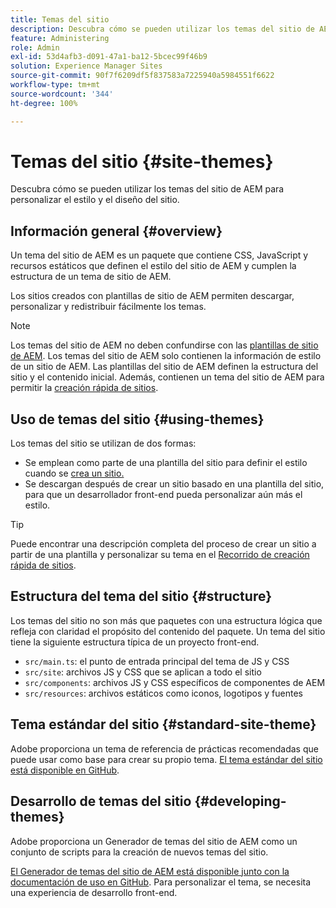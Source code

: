 ```yaml
---
title: Temas del sitio
description: Descubra cómo se pueden utilizar los temas del sitio de AEM para personalizar el estilo y el diseño del sitio.
feature: Administering
role: Admin
exl-id: 53d4afb3-d091-47a1-ba12-5bcec99f46b9
solution: Experience Manager Sites
source-git-commit: 90f7f6209df5f837583a7225940a5984551f6622
workflow-type: tm+mt
source-wordcount: '344'
ht-degree: 100%

---
```


# Temas del sitio {#site-themes}

Descubra cómo se pueden utilizar los temas del sitio de AEM para personalizar el estilo y el diseño del sitio.

## Información general {#overview}

Un tema del sitio de AEM es un paquete que contiene CSS, JavaScript y recursos estáticos que definen el estilo del sitio de AEM y cumplen la estructura de un tema de sitio de AEM.

Los sitios creados con plantillas de sitio de AEM permiten descargar, personalizar y redistribuir fácilmente los temas.

>[!NOTE]
>
>Los temas del sitio de AEM no deben confundirse con las [plantillas de sitio de AEM](site-templates.md). Los temas del sitio de AEM solo contienen la información de estilo de un sitio de AEM. Las plantillas del sitio de AEM definen la estructura del sitio y el contenido inicial. Además, contienen un tema del sitio de AEM para permitir la [creación rápida de sitios](create-site.md).

## Uso de temas del sitio {#using-themes}

Los temas del sitio se utilizan de dos formas:

* Se emplean como parte de una plantilla del sitio para definir el estilo cuando se [crea un sitio.](create-site.md)
* Se descargan después de crear un sitio basado en una plantilla del sitio, para que un desarrollador front-end pueda personalizar aún más el estilo.

>[!TIP]
>
>Puede encontrar una descripción completa del proceso de crear un sitio a partir de una plantilla y personalizar su tema en el [Recorrido de creación rápida de sitios](/help/journey-sites/quick-site/overview.md).

## Estructura del tema del sitio {#structure}

Los temas del sitio no son más que paquetes con una estructura lógica que refleja con claridad el propósito del contenido del paquete. Un tema del sitio tiene la siguiente estructura típica de un proyecto front-end.

* `src/main.ts`: el punto de entrada principal del tema de JS y CSS
* `src/site`: archivos JS y CSS que se aplican a todo el sitio
* `src/components`: archivos JS y CSS específicos de componentes de AEM
* `src/resources`: archivos estáticos como iconos, logotipos y fuentes

## Tema estándar del sitio {#standard-site-theme}

Adobe proporciona un tema de referencia de prácticas recomendadas que puede usar como base para crear su propio tema. [El tema estándar del sitio está disponible en GitHub](https://github.com/adobe/aem-site-template-standard/tree/main/theme).

## Desarrollo de temas del sitio {#developing-themes}

Adobe proporciona un Generador de temas del sitio de AEM como un conjunto de scripts para la creación de nuevos temas del sitio.

[El Generador de temas del sitio de AEM está disponible junto con la documentación de uso en GitHub](https://github.com/adobe/aem-site-theme-builder). Para personalizar el tema, se necesita una experiencia de desarrollo front-end.
